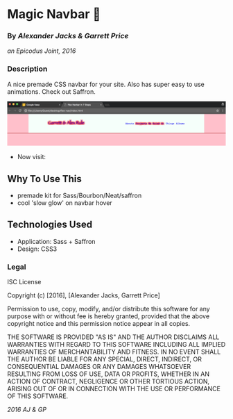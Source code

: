 # Magic Navbar :art:
### By _Alexander Jacks & Garrett Price_
_an Epicodus Joint, 2016_

### Description
A nice premade CSS navbar for your site. Also has super easy to use animations. Check out Saffron.

![screenshot](screenshot.png)

- Now visit:

## Why To Use This
- premade kit for Sass/Bourbon/Neat/saffron
- cool 'slow glow' on navbar hover

## Technologies Used
- Application: Sass + Saffron
- Design: CSS3

### Legal
ISC License

Copyright (c) [2016], [Alexander Jacks, Garrett Price]

Permission to use, copy, modify, and/or distribute this software for any purpose with or without fee is hereby granted, provided that the above copyright notice and this permission notice appear in all copies.

THE SOFTWARE IS PROVIDED "AS IS" AND THE AUTHOR DISCLAIMS ALL WARRANTIES WITH REGARD TO THIS SOFTWARE INCLUDING ALL IMPLIED WARRANTIES OF MERCHANTABILITY AND FITNESS. IN NO EVENT SHALL THE AUTHOR BE LIABLE FOR ANY SPECIAL, DIRECT, INDIRECT, OR CONSEQUENTIAL DAMAGES OR ANY DAMAGES WHATSOEVER RESULTING FROM LOSS OF USE, DATA OR PROFITS, WHETHER IN AN ACTION OF CONTRACT, NEGLIGENCE OR OTHER TORTIOUS ACTION, ARISING OUT OF OR IN CONNECTION WITH THE USE OR PERFORMANCE OF THIS SOFTWARE.

*2016 AJ & GP*
